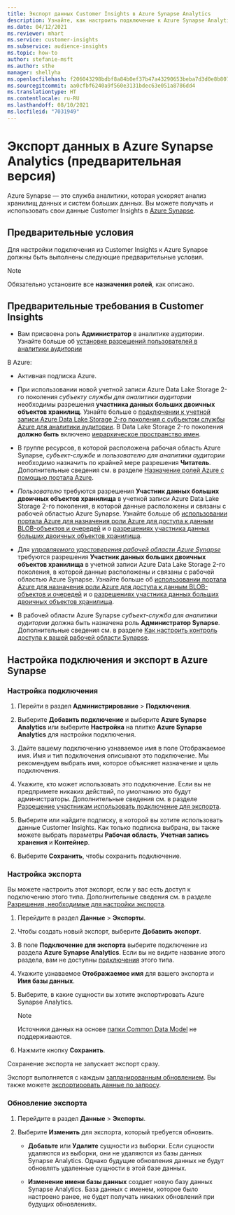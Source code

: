 ```yaml
---
title: Экспорт данных Customer Insights в Azure Synapse Analytics
description: Узнайте, как настроить подключение к Azure Synapse Analytics.
ms.date: 04/12/2021
ms.reviewer: mhart
ms.service: customer-insights
ms.subservice: audience-insights
ms.topic: how-to
author: stefanie-msft
ms.author: sthe
manager: shellyha
ms.openlocfilehash: f206043298bdbf8a84b0ef37b47a43290653beba7d3d0e8b807ec74513614aa8
ms.sourcegitcommit: aa0cfbf6240a9f560e3131bdec63e051a8786dd4
ms.translationtype: HT
ms.contentlocale: ru-RU
ms.lasthandoff: 08/10/2021
ms.locfileid: "7031949"
---
```

# <a name="export-data-to-azure-synapse-analytics-preview"></a>Экспорт данных в Azure Synapse Analytics (предварительная версия)

Azure Synapse — это служба аналитики, которая ускоряет анализ хранилищ данных и систем больших данных. Вы можете получать и использовать свои данные Customer Insights в [Azure Synapse](/azure/synapse-analytics/overview-what-is).

## <a name="prerequisites"></a>Предварительные условия

Для настройки подключения из Customer Insights к Azure Synapse должны быть выполнены следующие предварительные условия.

> [!NOTE]
> Обязательно установите все **назначения ролей**, как описано.  

## <a name="prerequisites-in-customer-insights"></a>Предварительные требования в Customer Insights

* Вам присвоена роль **Администратор** в аналитике аудитории. Узнайте больше об [установке разрешений пользователей в аналитики аудитории](permissions.md#assign-roles-and-permissions)

В Azure: 

- Активная подписка Azure.

- При использовании новой учетной записи Azure Data Lake Storage 2-го поколения *субъекту службы для аналитики аудитории* необходимы разрешения **участника данных больших двоичных объектов хранилищ**. Узнайте больше о [подключении к учетной записи Azure Data Lake Storage 2-го поколения с субъектом службы Azure для аналитики аудитории](connect-service-principal.md). В Data Lake Storage 2-го поколения **должно быть** включено [иерархическое пространство имен](/azure/storage/blobs/data-lake-storage-namespace).

- В группе ресурсов, в которой расположена рабочая область Azure Synapse, *субъект-службе* и *пользователю для аналитики аудитории* необходимо назначить по крайней мере разрешения **Читатель**. Дополнительные сведения см. в разделе [Назначение ролей Azure с помощью портала Azure](/azure/role-based-access-control/role-assignments-portal).

- *Пользователю* требуются разрешения **Участник данных больших двоичных объектов хранилища** в учетной записи Azure Data Lake Storage 2-го поколения, в которой данные расположены и связаны с рабочей областью Azure Synapse. Узнайте больше об [использовании портала Azure для назначения роли Azure для доступа к данным BLOB-объектов и очередей](/azure/storage/common/storage-auth-aad-rbac-portal) и о [разрешениях участника данных больших двоичных объектов хранилища](/azure/role-based-access-control/built-in-roles#storage-blob-data-contributor).

- Для *[управляемого удостоверения рабочей области Azure Synapse](/azure/synapse-analytics/security/synapse-workspace-managed-identity)* требуются разрешения **Участник данных больших двоичных объектов хранилища** в учетной записи Azure Data Lake Storage 2-го поколения, в которой данные расположены и связаны с рабочей областью Azure Synapse. Узнайте больше об [использовании портала Azure для назначения роли Azure для доступа к данным BLOB-объектов и очередей](/azure/storage/common/storage-auth-aad-rbac-portal) и о [разрешениях участника данных больших двоичных объектов хранилища](/azure/role-based-access-control/built-in-roles#storage-blob-data-contributor).

- В рабочей области Azure Synapse *субъект-служба для аналитики аудитории* должна быть назначена роль **Администратор Synapse**. Дополнительные сведения см. в разделе [Как настроить контроль доступа к вашей рабочей области Synapse](/azure/synapse-analytics/security/how-to-set-up-access-control).

## <a name="set-up-the-connection-and-export-to-azure-synapse"></a>Настройка подключения и экспорт в Azure Synapse

### <a name="configure-a-connection"></a>Настройка подключения

1. Перейти в раздел **Администрирование** > **Подключения**.

1. Выберите **Добавить подключение** и выберите **Azure Synapse Analytics** или выберите **Настройка** на плитке **Azure Synapse Analytics** для настройки подключения.

1. Дайте вашему подключению узнаваемое имя в поле Отображаемое имя. Имя и тип подключения описывают это подключение. Мы рекомендуем выбрать имя, которое объясняет назначение и цель подключения.

1. Укажите, кто может использовать это подключение. Если вы не предпримете никаких действий, по умолчанию это будут администраторы. Дополнительные сведения см. в разделе [Разрешение участникам использовать подключение для экспорта](connections.md#allow-contributors-to-use-a-connection-for-exports).

1. Выберите или найдите подписку, в которой вы хотите использовать данные Customer Insights. Как только подписка выбрана, вы также можете выбрать параметры **Рабочая область**, **Учетная запись хранения** и **Контейнер**.

1. Выберите **Сохранить**, чтобы сохранить подключение.

### <a name="configure-an-export"></a>Настройка экспорта

Вы можете настроить этот экспорт, если у вас есть доступ к подключению этого типа. Дополнительные сведения см. в разделе [Разрешения, необходимые для настройки экспорта](export-destinations.md#set-up-a-new-export).

1. Перейдите в раздел **Данные** > **Экспорты**.

1. Чтобы создать новый экспорт, выберите **Добавить экспорт**.

1. В поле **Подключение для экспорта** выберите подключение из раздела **Azure Synapse Analytics**. Если вы не видите название этого раздела, вам не доступны [подключения](connections.md) этого типа.

1. Укажите узнаваемое **Отображаемое имя** для вашего экспорта и **Имя базы данных**.

1. Выберите, в какие сущности вы хотите экспортировать Azure Synapse Analytics.
   > [!NOTE]
   > Источники данных на основе [папки Common Data Model](connect-common-data-model.md) не поддерживаются.

2. Нажмите кнопку **Сохранить**.

Сохранение экспорта не запускает экспорт сразу.

Экспорт выполняется с каждым [запланированным обновлением](system.md#schedule-tab). Вы также можете [экспортировать данные по запросу](export-destinations.md#run-exports-on-demand).

### <a name="update-an-export"></a>Обновление экспорта

1. Перейдите в раздел **Данные** > **Экспорты**.

1. Выберите **Изменить** для экспорта, который требуется обновить.

   - **Добавьте** или **Удалите** сущности из выборки. Если сущности удаляются из выборки, они не удаляются из базы данных Synapse Analytics. Однако будущие обновления данных не будут обновлять удаленные сущности в этой базе данных.

   - **Изменение имени базы данных** создает новую базу данных Synapse Analytics. База данных с именем, которое было настроено ранее, не будет получать никаких обновлений при будущих обновлениях.
